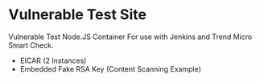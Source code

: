 

# Vulnerable Test Site
Vulnerable Test Node.JS Container
For use with Jenkins and Trend Micro Smart Check.

- EICAR (2 Instances)
- Embedded Fake RSA Key (Content Scanning Example)